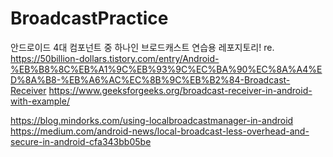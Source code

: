 # BroadcastPractice
안드로이드 4대 컴포넌트 중 하나인 브로드캐스트 연습용 레포지토리!
re.
https://50billion-dollars.tistory.com/entry/Android-%EB%B8%8C%EB%A1%9C%EB%93%9C%EC%BA%90%EC%8A%A4%ED%8A%B8-%EB%A6%AC%EC%8B%9C%EB%B2%84-Broadcast-Receiver
https://www.geeksforgeeks.org/broadcast-receiver-in-android-with-example/

https://blog.mindorks.com/using-localbroadcastmanager-in-android
https://medium.com/android-news/local-broadcast-less-overhead-and-secure-in-android-cfa343bb05be
